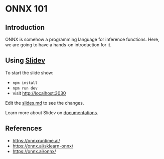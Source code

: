 # ONNX 101

## Introduction

ONNX is somehow a programming language for inference functions. Here, we are going to have a hands-on introduction
for it.

## Using [Slidev](https://github.com/slidevjs/slidev)

To start the slide show:

- `npm install`
- `npm run dev`
- visit <http://localhost:3030>

Edit the [slides.md](./slides.md) to see the changes.

Learn more about Slidev on [documentations](https://sli.dev/).

## References

- https://onnxruntime.ai/
- https://onnx.ai/sklearn-onnx/
- https://onnx.ai/onnx/
